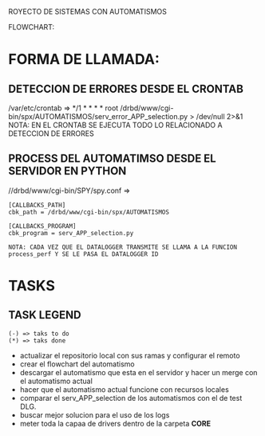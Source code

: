 ROYECTO DE SISTEMAS CON AUTOMATISMOS

FLOWCHART: 

# FORMA DE LLAMADA:
## DETECCION DE ERRORES DESDE EL CRONTAB
/var/etc/crontab => 
	*/1 * * * * root /drbd/www/cgi-bin/spx/AUTOMATISMOS/serv_error_APP_selection.py > /dev/null 2>&1
	NOTA: EN EL CRONTAB SE EJECUTA TODO LO RELACIONADO A DETECCION DE ERRORES


## PROCESS DEL AUTOMATIMSO DESDE EL SERVIDOR EN PYTHON
//drbd/www/cgi-bin/SPY/spy.conf =>
	
	[CALLBACKS_PATH]
	cbk_path = /drbd/www/cgi-bin/spx/AUTOMATISMOS

	[CALLBACKS_PROGRAM]
	cbk_program = serv_APP_selection.py
	
	NOTA: CADA VEZ QUE EL DATALOGGER TRANSMITE SE LLAMA A LA FUNCION process_perf Y SE LE PASA EL DATALOGGER ID



# TASKS
## TASK LEGEND 
	(-) => taks to do
	(*) => taks done

- actualizar el repositorio local con sus ramas y configurar el remoto
- crear el flowchart del automatismo
- descargar el automatismo que esta en el servidor y hacer un merge con el automatismo actual
- hacer que el automatismo actual funcione con recursos locales
- comparar el serv_APP_selection de los automatismos con el de test DLG.
- buscar mejor solucion para el uso de los logs
- meter toda la capaa de drivers dentro de la carpeta __CORE__





